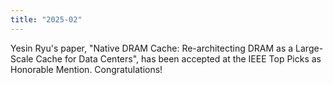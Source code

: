 ```yaml
---
title: "2025-02"
---
```


Yesin Ryu's paper, "Native DRAM Cache: Re-architecting DRAM as a Large-Scale Cache for Data Centers", has been accepted at the IEEE Top Picks as Honorable Mention. Congratulations!

